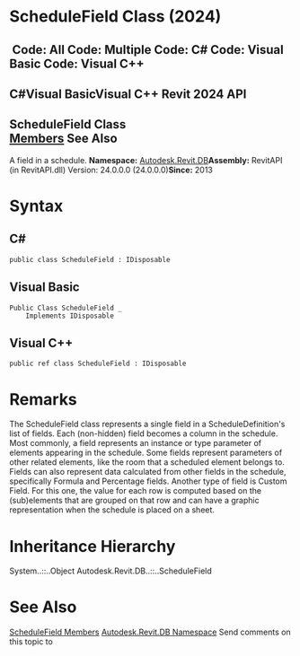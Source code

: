 # ScheduleField Class (2024)

﻿
 Code: All Code: Multiple Code: C# Code: Visual Basic Code: Visual C++   
---  
C#Visual BasicVisual C++
Revit 2024 API  
---  
ScheduleField Class  
[Members](0376a7dd-0c9e-1b11-0c8c-924ee6e6a3de.md "ScheduleField Members") See Also  
---  
A field in a schedule. 
**Namespace:** [Autodesk.Revit.DB](87546ba7-461b-c646-cbb1-2cb8f5bff8b2.md "Autodesk.Revit.DB Namespace")**Assembly:** RevitAPI (in RevitAPI.dll) Version: 24.0.0.0 (24.0.0.0)**Since:** 2013 
# Syntax
C#  
---  
```text
public class ScheduleField : IDisposable
```
  
Visual Basic  
---  
```text
Public Class ScheduleField _
	Implements IDisposable
```
  
Visual C++  
---  
```text
public ref class ScheduleField : IDisposable
```
  
# Remarks
The ScheduleField class represents a single field in a ScheduleDefinition's list of fields. Each (non-hidden) field becomes a column in the schedule.
Most commonly, a field represents an instance or type parameter of elements appearing in the schedule. Some fields represent parameters of other related elements, like the room that a scheduled element belongs to. Fields can also represent data calculated from other fields in the schedule, specifically Formula and Percentage fields. Another type of field is Custom Field. For this one, the value for each row is computed based on the (sub)elements that are grouped on that row and can have a graphic representation when the schedule is placed on a sheet.
# Inheritance Hierarchy
System..::..Object Autodesk.Revit.DB..::..ScheduleField
# See Also
[ScheduleField Members](0376a7dd-0c9e-1b11-0c8c-924ee6e6a3de.md "ScheduleField Members")
[Autodesk.Revit.DB Namespace](87546ba7-461b-c646-cbb1-2cb8f5bff8b2.md "Autodesk.Revit.DB Namespace")
Send comments on this topic to 